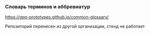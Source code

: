 ### Словарь терминов и аббревиатур
https://gpn-prototypes.github.io/common-glossary/

Репозиторий перенесен из другой организации, стенд не работает
